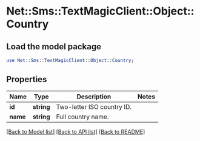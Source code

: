 # Net::Sms::TextMagicClient::Object::Country

## Load the model package
```perl
use Net::Sms::TextMagicClient::Object::Country;
```

## Properties
Name | Type | Description | Notes
------------ | ------------- | ------------- | -------------
**id** | **string** | Two-letter ISO country ID. | 
**name** | **string** | Full country name. | 

[[Back to Model list]](../README.md#documentation-for-models) [[Back to API list]](../README.md#documentation-for-api-endpoints) [[Back to README]](../README.md)


